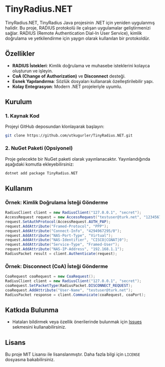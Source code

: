 # TinyRadius.NET  

TinyRadius.NET, TinyRadius Java projesinin .NET için yeniden uygulanmış halidir. Bu proje, RADIUS protokolü ile çalışan uygulamalar geliştirmenizi sağlar. RADIUS (Remote Authentication Dial-In User Service), kimlik doğrulama ve yetkilendirme için yaygın olarak kullanılan bir protokoldür.

## Özellikler  

- **RADIUS İstekleri**: Kimlik doğrulama ve muhasebe isteklerini kolayca oluşturun ve işleyin.  
- **CoA (Change of Authorization)** ve **Disconnect** desteği.  
- **Esnek Yapılandırma**: Sözlük dosyaları kullanarak özelleştirilebilir yapı.  
- **Kolay Entegrasyon**: Modern .NET projeleriyle uyumlu.  

## Kurulum  

### 1. Kaynak Kod  
Projeyi GitHub deposundan klonlayarak başlayın:  
```bash
git clone https://github.com/utkugurler/TinyRadius.NET.git
```

### 2. NuGet Paketi (Opsiyonel)  
Proje gelecekte bir NuGet paketi olarak yayınlanacaktır. Yayınlandığında aşağıdaki komutla ekleyebilirsiniz:  
```bash
dotnet add package TinyRadius.NET
```

## Kullanım  

### Örnek: Kimlik Doğrulama İsteği Gönderme  
```csharp
RadiusClient client = new RadiusClient("127.0.0.1", "secret");
AccessRequest request = new AccessRequest("testuser@turk.net", "123456789");
request.SetAuthProtocol(AccessRequest.AUTH_PAP);
request.AddAttribute("Framed-Protocol", "PPP");
request.AddAttribute("Connect-Info", "4294967295/0");
request.AddAttribute("NAS-Port-Type", "Virtual");
request.AddAttribute("NAS-Identifier", "CISCO|CGNAT|0");
request.AddAttribute("Service-Type", "Framed-User");
request.AddAttribute("NAS-IP-Address", "192.168.1.1");
RadiusPacket result = client.Authenticate(request);
```

### Örnek: Disconnect (CoA) İsteği Gönderme  
```csharp
CoaRequest coaRequest = new CoaRequest();
RadiusClient client = new RadiusClient("127.0.0.1", "secret");
coaRequest.SetPacketType(RadiusPacket.DISCONNECT_REQUEST);
coaRequest.AddAttribute("User-Name", "testuser@turk.net");
RadiusPacket response = client.Communicate(coaRequest, coaPort);
```

## Katkıda Bulunma  
- Hataları bildirmek veya özellik önerilerinde bulunmak için [Issues](https://github.com/utkugurler/TinyRadius.NET/issues) sekmesini kullanabilirsiniz.

## Lisans  
Bu proje MIT Lisansı ile lisanslanmıştır. Daha fazla bilgi için `LICENSE` dosyasına bakabilirsiniz.  
